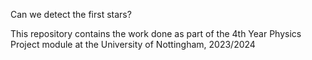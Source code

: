 
Can we detect the first stars?

This repository contains the work done as part of the 4th Year Physics Project module at the University of Nottingham, 2023/2024
